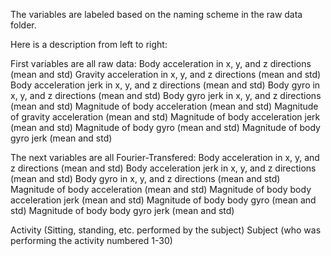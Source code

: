 The variables are labeled based on the naming scheme in the raw data folder.

Here is a description from left to right:

  First variables are all raw data:
Body acceleration in x, y, and z directions (mean and std)
Gravity acceleration in x, y, and z directions (mean and std)
Body acceleration jerk in x, y, and z directions (mean and std)
Body gyro in x, y, and z directions (mean and std)
Body gyro jerk in x, y, and z directions (mean and std)
Magnitude of body acceleration (mean and std)
Magnitude of gravity acceleration (mean and std)
Magnitude of body acceleration jerk (mean and std)
Magnitude of body gyro (mean and std)
Magnitude of body gyro jerk (mean and std)

  The next variables are all Fourier-Transfered:
Body acceleration in x, y, and z directions (mean and std)
Body acceleration jerk in x, y, and z directions (mean and std)
Body gyro in x, y, and z directions (mean and std)
Magnitude of body acceleration (mean and std)
Magnitude of body body acceleration jerk (mean and std)
Magnitude of body body gyro (mean and std)
Magnitude of body body gyro jerk (mean and std)

Activity (Sitting, standing, etc. performed by the subject)
Subject (who was performing the activity numbered 1-30)
